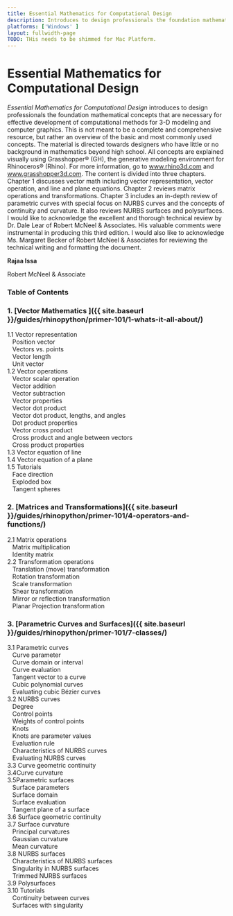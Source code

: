 ```yaml
---
title: Essential Mathematics for Computational Design
description: Introduces to design professionals the foundation mathematical concepts for effective development of computational 3-D models.
platforms: ['Windows' ]
layout: fullwidth-page
TODO: THis needs to be shimmed for Mac Platform.
---
```


# Essential Mathematics for Computational Design

*Essential Mathematics for Computational Design* introduces to design professionals the foundation mathematical concepts that are necessary for effective development of computational methods for 3-D modeling and computer graphics. This is not meant to be a complete and comprehensive resource, but rather an overview of the basic and most commonly used concepts. The material is directed towards designers who have little or no background in mathematics beyond high school. All concepts are explained visually using Grasshopper® (GH), the generative modeling environment for Rhinoceros® (Rhino). For more information, go to www.rhino3d.com and www.grasshopper3d.com.  The content is divided into three chapters. Chapter 1 discusses vector math including vector representation, vector operation, and line and plane equations. Chapter 2 reviews matrix operations and transformations. Chapter 3 includes an in-depth review of parametric curves with special focus on NURBS curves and the concepts of continuity and curvature.  It also reviews NURBS surfaces and polysurfaces. I would like to acknowledge the excellent and thorough technical review by Dr. Dale Lear of Robert McNeel & Associates. His valuable comments were instrumental in producing this third edition. I would also like to acknowledge Ms. Margaret Becker of Robert McNeel & Associates for reviewing the technical writing and formatting the document. 

**Rajaa Issa** 

Robert McNeel & Associate

### Table of Contents

### 1. [Vector Mathematics ]({{ site.baseurl }}/guides/rhinopython/primer-101/1-whats-it-all-about/) 

   1.1 Vector representation  
&nbsp;&nbsp;   Position vector  
&nbsp;&nbsp;   Vectors vs. points  
&nbsp;&nbsp;   Vector length  
&nbsp;&nbsp;   Unit vector  
   1.2 Vector operations  
&nbsp;&nbsp;   Vector scalar operation  
&nbsp;&nbsp;   Vector addition  
&nbsp;&nbsp;   Vector subtraction  
&nbsp;&nbsp;   Vector properties  
&nbsp;&nbsp;   Vector dot product  
&nbsp;&nbsp;   Vector dot product, lengths, and angles  
&nbsp;&nbsp;   Dot product properties  
&nbsp;&nbsp;   Vector cross product  
&nbsp;&nbsp;   Cross product and angle between vectors  
&nbsp;&nbsp;   Cross product properties  
   1.3 Vector equation of line  
   1.4 Vector equation of a plane  
   1.5 Tutorials  
&nbsp;&nbsp;   Face direction  
&nbsp;&nbsp;   Exploded box  
&nbsp;&nbsp;   Tangent spheres  

### 2. [Matrices and Transformations]({{ site.baseurl }}/guides/rhinopython/primer-101/4-operators-and-functions/)

   2.1 Matrix operations  
&nbsp;&nbsp;   Matrix multiplication  
&nbsp;&nbsp;   Identity matrix  
   2.2 Transformation operations  
&nbsp;&nbsp;   Translation (move) transformation  
&nbsp;&nbsp;   Rotation transformation  
&nbsp;&nbsp;   Scale transformation  
&nbsp;&nbsp;   Shear transformation  
&nbsp;&nbsp;   Mirror or reflection transformation  
&nbsp;&nbsp;   Planar Projection transformation  

### 3. [Parametric Curves and Surfaces]({{ site.baseurl }}/guides/rhinopython/primer-101/7-classes/)

   3.1 Parametric curves  
&nbsp;&nbsp;   Curve parameter  
&nbsp;&nbsp;   Curve domain or interval  
&nbsp;&nbsp;   Curve evaluation  
&nbsp;&nbsp;   Tangent vector to a curve  
&nbsp;&nbsp;   Cubic polynomial curves  
&nbsp;&nbsp;   Evaluating cubic Bézier curves  
   3.2 NURBS curves  
&nbsp;&nbsp;   Degree  
&nbsp;&nbsp;   Control points  
&nbsp;&nbsp;   Weights of control points  
&nbsp;&nbsp;   Knots  
&nbsp;&nbsp;   Knots are parameter values  
&nbsp;&nbsp;   Evaluation rule  
&nbsp;&nbsp;   Characteristics of NURBS curves  
&nbsp;&nbsp;   Evaluating NURBS curves  
   3.3 Curve geometric continuity  
   3.4Curve curvature  
   3.5Parametric surfaces  
&nbsp;&nbsp;   Surface parameters  
&nbsp;&nbsp;   Surface domain  
&nbsp;&nbsp;   Surface evaluation  
&nbsp;&nbsp;   Tangent plane of a surface  
   3.6 Surface geometric continuity  
   3.7 Surface curvature  
&nbsp;&nbsp;   Principal curvatures  
&nbsp;&nbsp;   Gaussian curvature  
&nbsp;&nbsp;   Mean curvature  
   3.8 NURBS surfaces  
&nbsp;&nbsp;   Characteristics of NURBS surfaces  
&nbsp;&nbsp;   Singularity in NURBS surfaces  
&nbsp;&nbsp;   Trimmed NURBS surfaces  
   3.9 Polysurfaces  
   3.10 Tutorials  
&nbsp;&nbsp;   Continuity between curves  
&nbsp;&nbsp;   Surfaces with singularity  
